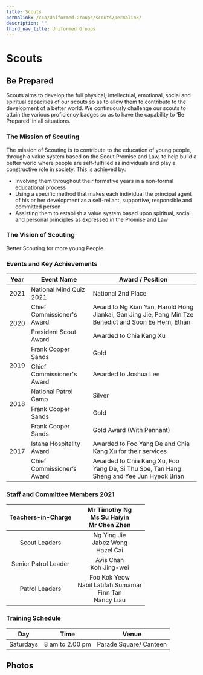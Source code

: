 ```yaml
---
title: Scouts
permalink: /cca/Uniformed-Groups/scouts/permalink/
description: ""
third_nav_title: Uniformed Groups
---
```

Scouts
======
Be Prepared
-----------

Scouts aims to develop the full physical, intellectual, emotional, social and spiritual capacities of our scouts so as to allow them to contribute to the development of a better world. We continuously challenge our scouts to attain the various proficiency badges so as to have the capability to ‘Be Prepared’ in all situations.

### The Mission of Scouting

The mission of Scouting is to contribute to the education of young people, through a value system based on the Scout Promise and Law, to help build a better world where people are self-fulfilled as individuals and play a constructive role in society. This is achieved by:

*   Involving them throughout their formative years in a non-formal educational process
*   Using a specific method that makes each individual the principal agent of his or her development as a self-reliant, supportive, responsible and committed person
*   Assisting them to establish a value system based upon spiritual, social and personal principles as expressed in the Promise and Law

### The Vision of Scouting

Better Scouting for more young People

### Events and Key Achievements

<table>
<thead>
  <tr>
    <th>Year</th>
    <th>Event Name</th>
    <th>Award / Position</th>
  </tr>
</thead>
<tbody>
  <tr>
    <td>2021</td>
    <td>National Mind Quiz 2021</td>
    <td>National 2nd Place</td>
  </tr>
  <tr>
    <td rowspan="2">2020</td>
    <td>Chief Commissioner's Award</td>
    <td>Award to Ng Kian Yan, Harold Hong Jiankai, Gan Jing Jie, Pang Min Tze Benedict and Soon Ee Hern, Ethan</td>
  </tr>
  <tr>
    <td>President Scout Award</td>
    <td>Awarded to Chia Kang Xu</td>
  </tr>
  <tr>
    <td rowspan="2">2019</td>
    <td>Frank Cooper Sands</td>
    <td>Gold</td>
  </tr>
  <tr>
    <td>Chief Commissioner's Award</td>
    <td>Awarded to Joshua Lee</td>
  </tr>
  <tr>
    <td rowspan="2">2018</td>
    <td>National Patrol Camp</td>
    <td>Silver<br></td>
  </tr>
  <tr>
    <td>Frank Cooper Sands</td>
    <td>Gold<br></td>
  </tr>
  <tr>
    <td rowspan="3">2017</td>
    <td>Frank Cooper Sands</td>
    <td>Gold Award (With Pennant)</td>
  </tr>
  <tr>
    <td>Istana Hospitality Award</td>
    <td>Awarded to Foo Yang De and Chia Kang Xu for their services</td>
  </tr>
  <tr>
    <td>Chief Commissioner’s Award</td>
    <td>Awarded to Chia Kang Xu, Foo Yang De, Si Thu Soe, Tan Hang Sheng and Yee Jun Hyeok Brian</td>
  </tr>
</tbody>
</table>

### Staff and Committee Members 2021

| Teachers-in-Charge 	| Mr Timothy Ng<br>Ms Su Haiyin<br>Mr Chen Zhen 	|
|:---:	|:---:	|
| Scout Leaders 	| Ng Ying Jie<br>Jabez Wong<br>Hazel Cai 	|
| Senior Patrol Leader 	| Avis Chan<br>Koh Jing-wei 	|
| Patrol Leaders 	| Foo Kok Yeow<br>Nabil Latifah Sumamar<br>Finn Tan<br>Nancy Liau 	|

### Training Schedule

| Day | Time | Venue |
| --- | --- | --- |
| Saturdays | 8 am to 2.00 pm | Parade Square/ Canteen |

Photos
------

